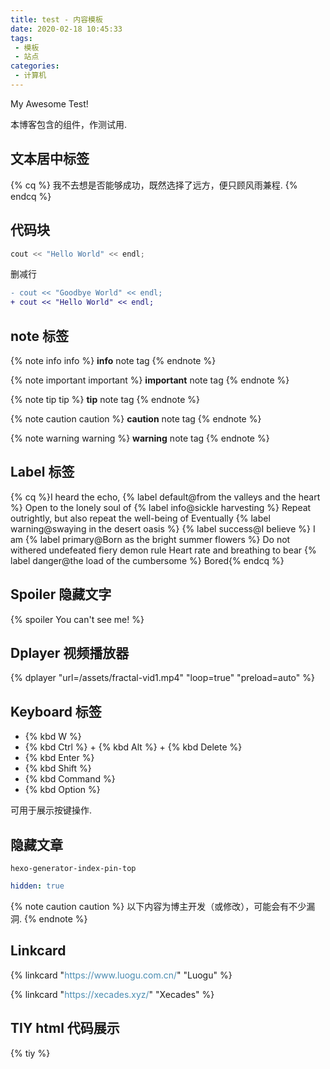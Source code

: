 ```yaml
---
title: test - 内容模板
date: 2020-02-18 10:45:33
tags:
 - 模板
 - 站点
categories:
 - 计算机
---
```


My Awesome Test!

本博客包含的组件，作测试用.

<!-- more -->

## 文本居中标签

{% cq %} 我不去想是否能够成功，既然选择了远方，便只顾风雨兼程.  {% endcq %}

## 代码块

``` cpp Hello World https://xecades.xyz/ homepage
cout << "Hello World" << endl;
```

删减行

``` diff
- cout << "Goodbye World" << endl;
+ cout << "Hello World" << endl;
```

## note 标签

{% note info info %}
**info** note tag
{% endnote %}

{% note important important %}
**important** note tag
{% endnote %}

{% note tip tip %}
**tip** note tag
{% endnote %}

{% note caution caution %}
**caution** note tag
{% endnote %}

{% note warning warning %}
**warning** note tag
{% endnote %}

## Label 标签

{% cq %}I heard the echo, {% label default@from the valleys and the heart %}
Open to the lonely soul of {% label info@sickle harvesting %}
Repeat outrightly, but also repeat the well-being of
Eventually {% label warning@swaying in the desert oasis %}
{% label success@I believe %} I am
{% label primary@Born as the bright summer flowers %}
Do not withered undefeated fiery demon rule
Heart rate and breathing to bear {% label danger@the load of the cumbersome %}
Bored{% endcq %}

## Spoiler 隐藏文字

{% spoiler You can't see me! %}

## Dplayer 视频播放器

{% dplayer "url=/assets/fractal-vid1.mp4" "loop=true" "preload=auto" %}

## Keyboard 标签

 - {% kbd W %}
 - {% kbd Ctrl %} + {% kbd Alt %} + {% kbd Delete %}
 - {% kbd Enter %}
 - {% kbd Shift %}
 - {% kbd Command %}
 - {% kbd Option %}

可用于展示按键操作.

## 隐藏文章

`hexo-generator-index-pin-top`

```yaml Front Matter
hidden: true
```

{% note caution caution %}
以下内容为博主开发（或修改），可能会有不少漏洞.
{% endnote %}

## Linkcard

{% linkcard "https://www.luogu.com.cn/" "Luogu" %}

{% linkcard "https://xecades.xyz/" "Xecades" %}

## TIY html 代码展示

{% tiy %}
<!DOCTYPE html>
<html lang="zh-cn">

<head>
    <meta charset="utf-8">
    <title>Cursor</title>
    <style>
        #cursor {
            position: fixed;
            width: 16px;
            height: 16px;
            background: #000;
            border-radius: 8px;
            opacity: 0.25;
            z-index: 10086;
            pointer-events: none;
            transition: 0.2s ease-in-out;
            transition-property: background, opacity, transform;
        }

        #cursor.hidden {
            opacity: 0;
        }

        #cursor.hover {
            opacity: 0.1;
            transform: scale(2.5);
        }

        #cursor.active {
            opacity: 0.5;
            transform: scale(0.5);
        }

        /*************************/

        a {
            color: rgb(0, 93, 146);
            opacity: .7;
            transition: opacity .2s;
            text-decoration: none;
        }

        a:hover {
            opacity: 1;
        }

        #clickME {
            cursor: pointer;
            display: inline-block;
            border: 1px solid #000;
        }
    </style>
</head>

<body>
    <a href="#">我是可以点击的链接</a>
    <p>在一段不可以点击的文字中的<a href="#">可以点击的链接</a>。</p>
    <div id="clickME" onclick="console.log(`我是个假的链接`)">我是一个 div 元素，但我可以点击</div>
    <script>
        var CURSOR;

        Math.lerp = (a, b, n) => (1 - n) * a + n * b;

        const getStyle = (el, attr) => {
            try {
                return window.getComputedStyle
                    ? window.getComputedStyle(el)[attr]
                    : el.currentStyle[attr];
            } catch (e) { }
            return "";
        };

        class Cursor {
            constructor() {
                this.pos = { curr: null, prev: null };
                this.pt = [];
                this.create();
                this.init();
                this.render();
            }

            move(left, top) {
                this.cursor.style["left"] = `${left}px`;
                this.cursor.style["top"] = `${top}px`;
            }

            create() {
                if (!this.cursor) {
                    this.cursor = document.createElement("div");
                    this.cursor.id = "cursor";
                    this.cursor.classList.add("hidden");
                    document.body.append(this.cursor);
                }

                var el = document.getElementsByTagName('*');
                for (let i = 0; i < el.length; i++)
                    if (getStyle(el[i], "cursor") == "pointer")
                        this.pt.push(el[i].outerHTML);
                document.body.appendChild((this.scr = document.createElement("style")));
                this.scr.innerHTML = `* {cursor: url("data:image/svg+xml,<svg xmlns='http://www.w3.org/2000/svg' viewBox='0 0 8 8' width='8px' height='8px'><circle cx='4' cy='4' r='4' opacity='.5'/></svg>") 4 4, auto !important}`;
            }

            refresh() {
                this.scr.remove();
                this.cursor.classList.remove("hover");
                this.cursor.classList.remove("active");
                this.pos = { curr: null, prev: null };
                this.pt = [];
                this.create();
                this.init();
                this.render();
            }

            init() {
                document.onmouseover = e => this.pt.includes(e.target.outerHTML) && this.cursor.classList.add("hover");
                document.onmouseout = e => this.pt.includes(e.target.outerHTML) && this.cursor.classList.remove("hover");
                document.onmousemove = e => { (this.pos.curr == null) && this.move(e.clientX - 8, e.clientY - 8); this.pos.curr = { x: e.clientX - 8, y: e.clientY - 8 }; this.cursor.classList.remove("hidden"); };
                document.onmouseenter = e => this.cursor.classList.remove("hidden");
                document.onmouseleave = e => this.cursor.classList.add("hidden");
                document.onmousedown = e => this.cursor.classList.add("active");
                document.onmouseup = e => this.cursor.classList.remove("active");
            }

            render() {
                if (this.pos.prev) {
                    this.pos.prev.x = Math.lerp(this.pos.prev.x, this.pos.curr.x, 0.15);
                    this.pos.prev.y = Math.lerp(this.pos.prev.y, this.pos.curr.y, 0.15);
                    this.move(this.pos.prev.x, this.pos.prev.y);
                } else {
                    this.pos.prev = this.pos.curr;
                }
                requestAnimationFrame(() => this.render());
            }
        }

        (() => {
            CURSOR = new Cursor();
        })();
    </script>
</body>

</html>
{% endtiy %}